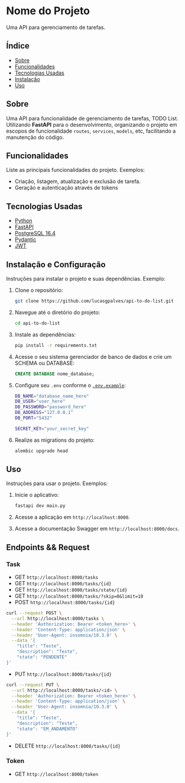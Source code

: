 # Nome do Projeto

Uma API para gerenciamento de tarefas.

## Índice

- [Sobre](#sobre)
- [Funcionalidades](#funcionalidades)
- [Tecnologias Usadas](#tecnologias-usadas)
- [Instalação](#instalacao)
- [Uso](#uso)

## Sobre

Uma API para funcionalidade de gerenciamento de tarefas, TODO List. Utilizando **FastAPI** para o desenvolvimento, organizando o projeto em escopos de funcionalidade `routes`, `services`, `models`, etc, facilitando a manutenção do código.

## Funcionalidades

Liste as principais funcionalidades do projeto. Exemplos:
- Criação, listagem, atualização e exclusão de tarefa.
- Geração e autenticação através de tokens

## Tecnologias Usadas

- [Python](https://www.python.org/)
- [FastAPI](https://fastapi.tiangolo.com/)
- [PostgreSQL 16.4](https://www.postgresql.org/)
- [Pydantic](https://docs.pydantic.dev/latest/)
- [JWT](https://pyjwt.readthedocs.io/en/stable/)

## Instalação e Configuração

Instruções para instalar o projeto e suas dependências. Exemplo:

1. Clone o repositório:
    ```bash
    git clone https://github.com/lucasgpalves/api-to-do-list.git
    ```

2. Navegue até o diretório do projeto:
    ```bash
    cd api-to-do-list
    ```

3. Instale as dependências:
    ```bash
    pip install -r requirements.txt
    ```

4. Acesse o seu sistema gerenciador de banco de dados e crie um SCHEMA ou DATABASE:
    ```sql
    CREATE DATABASE nome_database;
    ```

5. Configure seu `.env` conforme o [`.env.example`](.env.example):
    ```bash
    DB_NAME="database_name_here"
    DB_USER="user_here"
    DB_PASSWORD="password_here"
    DB_ADDRESS="127.0.0.1"
    DB_PORT="5432"

    SECRET_KEY="your_secret_key"
    ```

6. Realize as migrations do projeto:
    ```bash
    alembic upgrade head
    ```

## Uso

Instruções para usar o projeto. Exemplos:

1. Inicie o aplicativo:
    ```bash
    fastapi dev main.py
    ```

2. Acesse a aplicação em `http://localhost:8000`.
3. Acesse a documentação Swagger em `http://localhost:8000/docs`.

## Endpoints && Request

### Task
- GET `http://localhost:8000/tasks`
- GET `http://localhost:8000/tasks/{id}`
- GET `http://localhost:8000/tasks/state/{id}`
- GET `http://localhost:8000/tasks/?skip=0&limit=10`
- POST `http://localhost:8000/tasks/{id}`
```bash
curl --request POST \
  --url http://localhost:8000/tasks \
  --header 'Authorization: Bearer <token_here>' \
  --header 'Content-Type: application/json' \
  --header 'User-Agent: insomnia/10.3.0' \
  --data '{
	"title": "Teste",
	"description": "Teste",
	"state": "PENDENTE"
}'
```
- PUT `http://localhost:8000/tasks/{id}`
```bash
curl --request PUT \
  --url http://localhost:8000/tasks/<id> \
  --header 'Authorization: Bearer <token_here>' \
  --header 'Content-Type: application/json' \
  --header 'User-Agent: insomnia/10.3.0' \
  --data '{
	"title": "Teste",
	"description": "Teste",
	"state": "EM_ANDAMENTO"
}'
```
- DELETE `http://localhost:8000/tasks/{id}`

### Token
- GET `http://localhost:8000/token`
